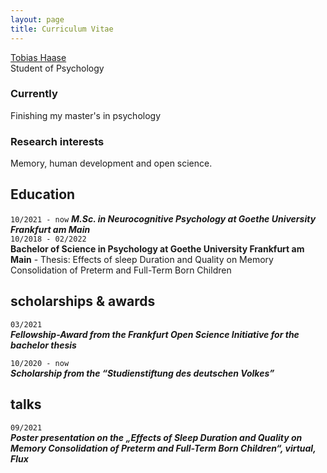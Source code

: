 ```yaml
---
layout: page
title: Curriculum Vitae
---
```

<div id="webaddress"> <a href="tobias.haase@gmail.com">Tobias Haase</a> </div>
Student of Psychology

### Currently
Finishing my master's in psychology
### Research interests
Memory, human development and open science.
## Education

`10/2021 - now`
***M.Sc. in Neurocognitive Psychology at Goethe University Frankfurt am Main***  
`10/2018 - 02/2022`  
**Bachelor of Science in Psychology at Goethe University Frankfurt am Main**
        - Thesis: Effects of sleep Duration and Quality on Memory Consolidation of Preterm and Full-Term Born Children

## scholarships & awards
`03/2021`  
***Fellowship-Award from the Frankfurt Open Science Initiative for the bachelor thesis***

`10/2020 - now`  
***Scholarship from the “Studienstiftung des deutschen Volkes”***

## talks

`09/2021`   
***Poster presentation on the „Effects of Sleep Duration and Quality on Memory Consolidation of        Preterm and Full-Term Born Children“, virtual, Flux***